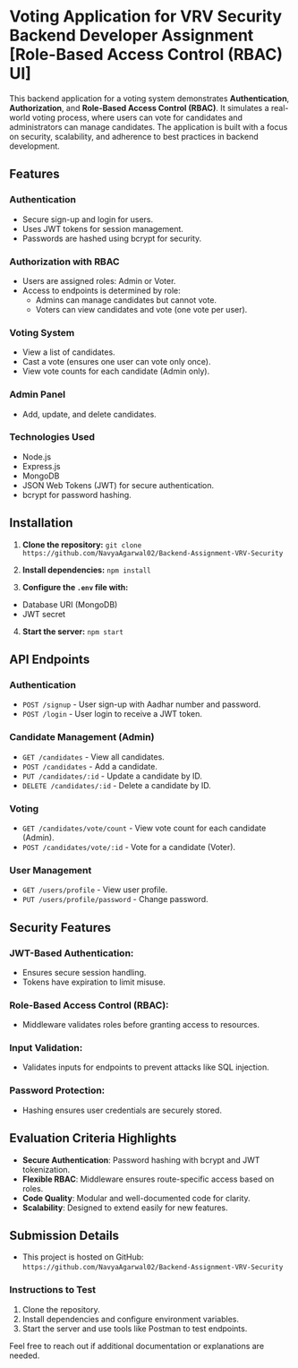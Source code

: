 # Voting Application for VRV Security Backend Developer Assignment [Role-Based Access Control (RBAC) UI]

This backend application for a voting system demonstrates **Authentication**, **Authorization**, and **Role-Based Access Control (RBAC)**. It simulates a real-world voting process, where users can vote for candidates and administrators can manage candidates. The application is built with a focus on security, scalability, and adherence to best practices in backend development.

## Features

### Authentication
  - Secure sign-up and login for users.
  - Uses JWT tokens for session management.
  - Passwords are hashed using bcrypt for security.

### Authorization with RBAC
  - Users are assigned roles: Admin or Voter.
  - Access to endpoints is determined by role:
    - Admins can manage candidates but cannot vote.
    - Voters can view candidates and vote (one vote per user).
   
### Voting System
  - View a list of candidates.
  - Cast a vote (ensures one user can vote only once).
  - View vote counts for each candidate (Admin only).

### Admin Panel
  - Add, update, and delete candidates.

### Technologies Used
  - Node.js
  - Express.js
  - MongoDB
  - JSON Web Tokens (JWT) for secure authentication.
  - bcrypt for password hashing.

## Installation

1. **Clone the repository:**
   `git clone https://github.com/NavyaAgarwal02/Backend-Assignment-VRV-Security` 
   
2. **Install dependencies:**
  `npm install`

3. **Configure the `.env` file with:**
  - Database URI (MongoDB)
  - JWT secret

4. **Start the server:**
  `npm start`

## API Endpoints

### Authentication
  - `POST /signup` - User sign-up with Aadhar number and password.
  - `POST /login` - User login to receive a JWT token.
    
### Candidate Management (Admin)
  - `GET /candidates` - View all candidates.
  - `POST /candidates` - Add a candidate.
  - `PUT /candidates/:id` - Update a candidate by ID.
  - `DELETE /candidates/:id` - Delete a candidate by ID.

### Voting
  - `GET /candidates/vote/count` - View vote count for each candidate (Admin).
  - `POST /candidates/vote/:id` - Vote for a candidate (Voter).

### User Management
  - `GET /users/profile` - View user profile.
  - `PUT /users/profile/password` - Change password.

## Security Features

### JWT-Based Authentication:
  - Ensures secure session handling.
  - Tokens have expiration to limit misuse.

### Role-Based Access Control (RBAC):
  - Middleware validates roles before granting access to resources.
    
### Input Validation:
  - Validates inputs for endpoints to prevent attacks like SQL injection.
    
### Password Protection:
  - Hashing ensures user credentials are securely stored.

## Evaluation Criteria Highlights
  - **Secure Authentication**: Password hashing with bcrypt and JWT tokenization.
  - **Flexible RBAC**: Middleware ensures route-specific access based on roles.
  - **Code Quality**: Modular and well-documented code for clarity.
  - **Scalability**: Designed to extend easily for new features.

## Submission Details
  - This project is hosted on GitHub:
    `https://github.com/NavyaAgarwal02/Backend-Assignment-VRV-Security`
    
### Instructions to Test
1. Clone the repository.
2. Install dependencies and configure environment variables.
3. Start the server and use tools like Postman to test endpoints.

Feel free to reach out if additional documentation or explanations are needed.

